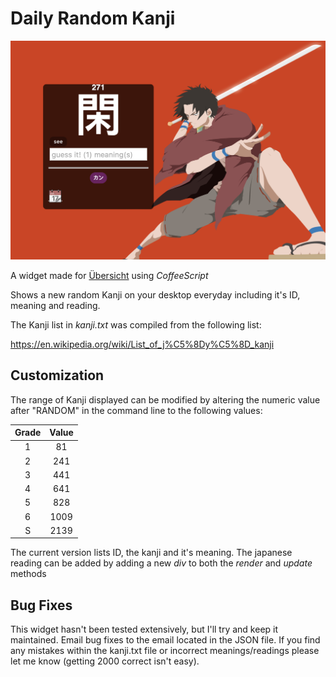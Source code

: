 # Daily Random Kanji

<center>
  <img src="https://github.com/cbeardsmore/Daily-Random-Kanji/blob/master/screenshot.png?raw=true" alt="Screenshot">
</center>

A widget made for [Übersicht](http://tracesof.net/uebersicht/) using _CoffeeScript_  

Shows a new random Kanji on your desktop everyday including it's ID, meaning and reading.

The Kanji list in *kanji.txt* was compiled from the following list:

<https://en.wikipedia.org/wiki/List_of_j%C5%8Dy%C5%8D_kanji>

## Customization

The range of Kanji displayed can be modified by altering the numeric value after "RANDOM" in the command line to the following values:

<center>

| Grade | Value  |
|:-:|:-:|
| 1 | 81 |
| 2 | 241 |
| 3 | 441 |
| 4 | 641 |
| 5 | 828 |
| 6 | 1009 |
| S | 2139 |

</center>

The current version lists ID, the kanji and it's meaning. The japanese reading can be added by adding a new *div* to both the *render* and *update* methods


## Bug Fixes

This widget hasn't been tested extensively, but I'll try and keep it maintained. Email bug fixes to the email located in the JSON file. If you find any mistakes within the kanji.txt file or incorrect meanings/readings please let me know (getting 2000 correct isn't easy).

